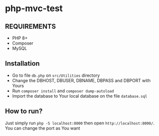 # php-mvc-test

## REQUIREMENTS
- PHP 8+
- Composer
- MySQL

## Installation
- Go to file `db.php` on `src/Utilities` directory
- Change the DBHOST, DBUSER, DBNAME, DBPASS and DBPORT with Yours
- Run `composer install` and `composer dump-autoload`
- Import the database to Your local database on the file `database.sql`

## How to run?
Just simply run `php -S localhost:8000` then open `http://localhost:8000/`. You can change the port as You want

